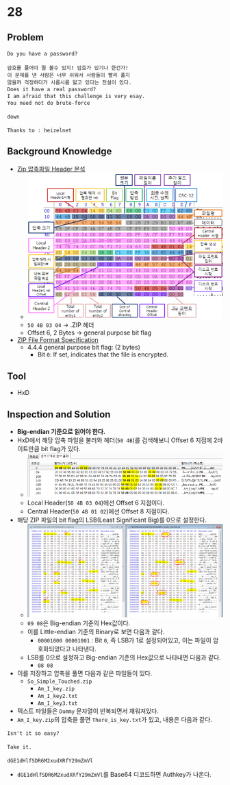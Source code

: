# 28

## Problem
```
Do you have a password?

암호를 풀어야 뭘 볼수 있지! 암호가 있기나 한건가!
이 문제를 낸 사람은 너무 쉬워서 사람들이 빨리 풀지
않을까 걱정하다가 시름시름 앓고 있다는 전설이 있다.
Does it have a real password?
I am afraid that this challenge is very esay.
You need not do brute-force

down

Thanks to : heizelnet
```

## Background Knowledge
* [Zip 압축파일 Header 분석](http://downrg.com/403)
    - ![](./1.PNG?raw=true)
    - `50 4B 03 04` -> .ZIP 헤더
    - Offset 6, 2 Bytes -> general purpose bit flag
* [ZIP File Format Specification](https://pkware.cachefly.net/webdocs/casestudies/APPNOTE.TXT)
    -  4.4.4 general purpose bit flag: (2 bytes)
        + Bit `0`: If set, indicates that the file is encrypted.
        
## Tool
* HxD

## Inspection and Solution
* **Big-endian 기준으로 읽어야 한다.**
* HxD에서 해당 압축 파일을 불러와 헤더(`50 4B`)를 검색해보니 Offset 6 지점에 2바이트만큼 bit flag가 있다.
    - ![](./2.PNG?raw=true)
    - Local Header(`50 4B 03 04`)에선 Offset 6 지점이다.
    - Central Header(`50 4B 01 02`)에선 Offset 8 지점이다.
* 해당 ZIP 파일의 bit flag의 LSB(Least Significant Big)를 0으로 설정한다.
    - ![](./3.PNG?raw=true)
    - `09 08`은 Big-endian 기준의 Hex값이다. 
    - 이를 Little-endian 기준의 Binary로 보면 다음과 같다.
        + `00001000 00001001` : Bit `0`, 즉 LSB가 1로 설정되어있고, 이는 파일이 암호화되었다고 나타낸다.
    - LSB를 0으로 설정하고 Big-endian 기준의 Hex값으로 나타내면 다음과 같다.
        + `08 08`
* 이를 저장하고 압축을 풀면 다음과 같은 파일들이 있다.
    - `So_Simple_Touched.zip`
        + `Am_I_key.zip`
        + `Am_I_key2.txt`
        + `Am_I_key3.txt`
* 텍스트 파일들은 `Dummy` 문자열이 반복되면서 채워져있다.
* `Am_I_key.zip`의 압축을 풀면 `There_is_key.txt`가 있고, 내용은 다음과 같다.

```
Isn't it so easy?

Take it.

dGE1dHlfSDR6M2xudXRfY29mZmVl
```

* `dGE1dHlfSDR6M2xudXRfY29mZmVl`를 Base64 디코드하면 Authkey가 나온다.